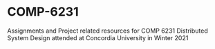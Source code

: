 # COMP-6231

Assignments and Project related resources for COMP 6231 Distributed System Design attended at Concordia University in Winter 2021
